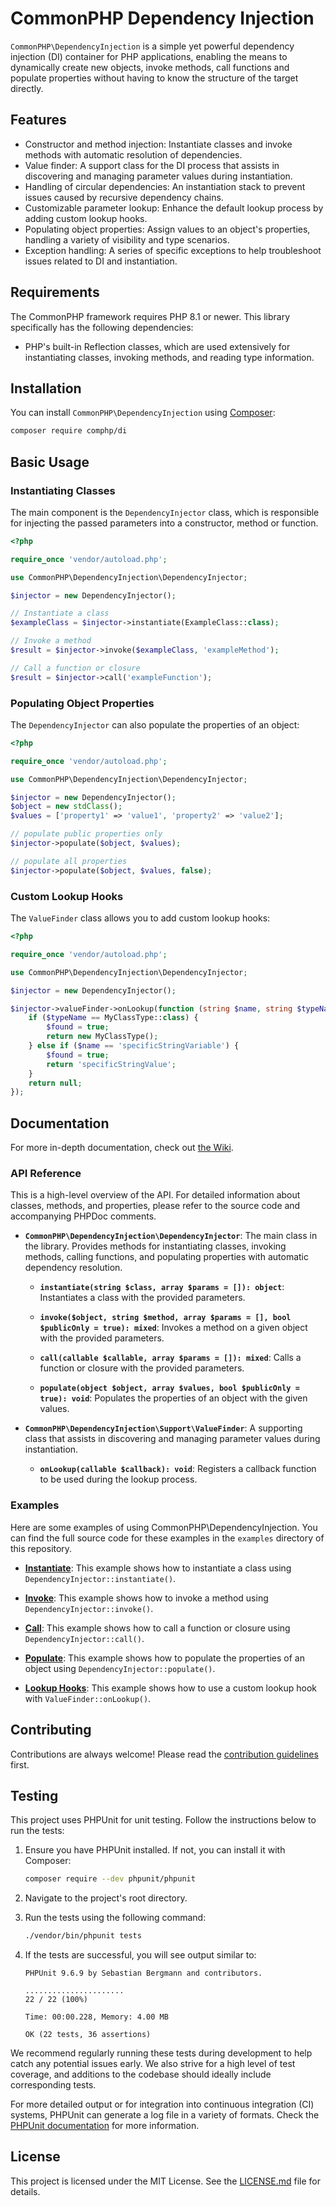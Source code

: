 # CommonPHP Dependency Injection

`CommonPHP\DependencyInjection` is a simple yet powerful dependency injection (DI) container for PHP applications, enabling the means to dynamically create new objects, invoke methods, call functions and populate properties without having to know the structure of the target directly.

## Features

- Constructor and method injection: Instantiate classes and invoke methods with automatic resolution of dependencies.
- Value finder: A support class for the DI process that assists in discovering and managing parameter values during instantiation.
- Handling of circular dependencies: An instantiation stack to prevent issues caused by recursive dependency chains.
- Customizable parameter lookup: Enhance the default lookup process by adding custom lookup hooks.
- Populating object properties: Assign values to an object's properties, handling a variety of visibility and type scenarios.
- Exception handling: A series of specific exceptions to help troubleshoot issues related to DI and instantiation.

## Requirements

The CommonPHP framework requires PHP 8.1 or newer. This library specifically has the following dependencies:

- PHP's built-in Reflection classes, which are used extensively for instantiating classes, invoking methods, and reading type information.


## Installation

You can install `CommonPHP\DependencyInjection` using [Composer](https://getcomposer.org/):

```bash
composer require comphp/di
```

## Basic Usage

### Instantiating Classes

The main component is the `DependencyInjector` class, which is responsible for injecting the passed parameters into a constructor, method or function. 

```php
<?php

require_once 'vendor/autoload.php';

use CommonPHP\DependencyInjection\DependencyInjector;

$injector = new DependencyInjector();

// Instantiate a class
$exampleClass = $injector->instantiate(ExampleClass::class);

// Invoke a method
$result = $injector->invoke($exampleClass, 'exampleMethod');

// Call a function or closure
$result = $injector->call('exampleFunction');
```

### Populating Object Properties

The `DependencyInjector` can also populate the properties of an object:

```php
<?php

require_once 'vendor/autoload.php';

use CommonPHP\DependencyInjection\DependencyInjector;

$injector = new DependencyInjector();
$object = new stdClass();
$values = ['property1' => 'value1', 'property2' => 'value2'];

// populate public properties only
$injector->populate($object, $values);

// populate all properties
$injector->populate($object, $values, false);
```

### Custom Lookup Hooks

The `ValueFinder` class allows you to add custom lookup hooks:

```php
<?php

require_once 'vendor/autoload.php';

use CommonPHP\DependencyInjection\DependencyInjector;

$injector = new DependencyInjector();

$injector->valueFinder->onLookup(function (string $name, string $typeName, bool &$found): mixed {
    if ($typeName == MyClassType::class) {
        $found = true;
        return new MyClassType();
    } else if ($name == 'specificStringVariable') {
        $found = true;
        return 'specificStringValue';
    }
    return null;
});
```

## Documentation

For more in-depth documentation, check out [the Wiki](https://github.com/commonphp/di/wiki).

### API Reference

This is a high-level overview of the API. For detailed information about classes, methods, and properties, please refer to the source code and accompanying PHPDoc comments.

- **`CommonPHP\DependencyInjection\DependencyInjector`**: The main class in the library. Provides methods for instantiating classes, invoking methods, calling functions, and populating properties with automatic dependency resolution.

    - **`instantiate(string $class, array $params = []): object`**: Instantiates a class with the provided parameters.

    - **`invoke($object, string $method, array $params = [], bool $publicOnly = true): mixed`**: Invokes a method on a given object with the provided parameters.

    - **`call(callable $callable, array $params = []): mixed`**: Calls a function or closure with the provided parameters.

    - **`populate(object $object, array $values, bool $publicOnly = true): void`**: Populates the properties of an object with the given values.

- **`CommonPHP\DependencyInjection\Support\ValueFinder`**: A supporting class that assists in discovering and managing parameter values during instantiation.

    - **`onLookup(callable $callback): void`**: Registers a callback function to be used during the lookup process.

### Examples

Here are some examples of using CommonPHP\DependencyInjection. You can find the full source code for these examples in the `examples` directory of this repository.

- [**Instantiate**](https://github.com/commonphp/di/blob/master/examples/instantiate.php): This example shows how to instantiate a class using `DependencyInjector::instantiate()`.

- [**Invoke**](https://github.com/commonphp/di/blob/master/examples/invoke.php): This example shows how to invoke a method using `DependencyInjector::invoke()`.

- [**Call**](https://github.com/commonphp/di/blob/master/examples/call.php): This example shows how to call a function or closure using `DependencyInjector::call()`.

- [**Populate**](https://github.com/commonphp/di/blob/master/examples/populate.php): This example shows how to populate the properties of an object using `DependencyInjector::populate()`.

- [**Lookup Hooks**](https://github.com/commonphp/di/blob/master/examples/lookup-hooks.php): This example shows how to use a custom lookup hook with `ValueFinder::onLookup()`.


## Contributing

Contributions are always welcome! Please read the [contribution guidelines](CONTRIBUTING.md) first.

## Testing

This project uses PHPUnit for unit testing. Follow the instructions below to run the tests:

1. Ensure you have PHPUnit installed. If not, you can install it with Composer:

    ```bash
    composer require --dev phpunit/phpunit
    ```

2. Navigate to the project's root directory.

3. Run the tests using the following command:

    ```bash
    ./vendor/bin/phpunit tests
    ```

4. If the tests are successful, you will see output similar to:

    ```
    PHPUnit 9.6.9 by Sebastian Bergmann and contributors.

    ......................                                            22 / 22 (100%)

    Time: 00:00.228, Memory: 4.00 MB

    OK (22 tests, 36 assertions)
    ```

We recommend regularly running these tests during development to help catch any potential issues early. We also strive for a high level of test coverage, and additions to the codebase should ideally include corresponding tests.

For more detailed output or for integration into continuous integration (CI) systems, PHPUnit can generate a log file in a variety of formats. Check the [PHPUnit documentation](https://phpunit.de/documentation.html) for more information.

## License

This project is licensed under the MIT License. See the [LICENSE.md](LICENSE.md) file for details.
